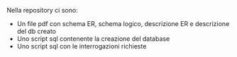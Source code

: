 Nella repository ci sono:
- Un file pdf con schema ER, schema logico, descrizione ER e descrizione del db creato
- Uno script sql contenente la creazione del database
- Uno script sql con le interrogazioni richieste
